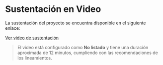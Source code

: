 # Sustentación en Video

La sustentación del proyecto se encuentra disponible en el siguiente enlace:

[Ver video de sustentación](https://example.com/video)

> El video está configurado como **No listado** y tiene una duración aproximada de 12 minutos, cumpliendo con las recomendaciones de los lineamientos.
